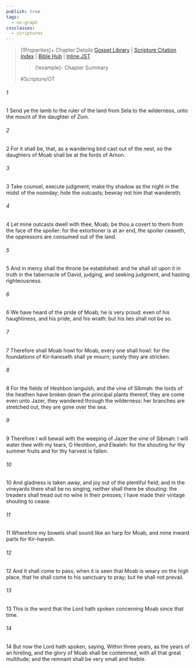 ```yaml
---
publish: true
tags:
  - no-graph
cssclasses:
  - scriptures
---
```

>[!Properties]+ Chapter Details
>[Gospel Library](https://churchofjesuschrist.org/study/scriptures/ot/isa/16?lang=eng)    |    [Scripture Citation Index](https://scriptures.byu.edu/#07b10::c07b10)    |    [Bible Hub](https://biblehub.com/isaiah/16.htm)    |    [Inline JST](https://scripturetoolbox.com/html/ic/Isaiah/16.html)
>>[!example]- Chapter Summary
>> 
> 
>
>#Scripture/OT
###### 1
1 Send ye the lamb to the ruler of the land from Sela to the wilderness, unto the mount of the daughter of Zion.
###### 2
2 For it shall be, that, as a wandering bird cast out of the nest, so the daughters of Moab shall be at the fords of Arnon.
###### 3
3 Take counsel, execute judgment; make thy shadow as the night in the midst of the noonday; hide the outcasts; bewray not him that wandereth.
###### 4
4 Let mine outcasts dwell with thee, Moab; be thou a covert to them from the face of the spoiler: for the extortioner is at an end, the spoiler ceaseth, the oppressors are consumed out of the land.
###### 5
5 And in mercy shall the throne be established: and he shall sit upon it in truth in the tabernacle of David, judging, and seeking judgment, and hasting righteousness.
###### 6
6 We have heard of the pride of Moab; he is very proud: even of his haughtiness, and his pride, and his wrath: but his lies shall not be so.
###### 7
7 Therefore shall Moab howl for Moab, every one shall howl: for the foundations of Kir-hareseth shall ye mourn; surely they are stricken.
###### 8
8 For the fields of Heshbon languish, and the vine of Sibmah: the lords of the heathen have broken down the principal plants thereof, they are come even unto Jazer, they wandered through the wilderness: her branches are stretched out, they are gone over the sea.
###### 9
9 Therefore I will bewail with the weeping of Jazer the vine of Sibmah: I will water thee with my tears, O Heshbon, and Elealeh: for the shouting for thy summer fruits and for thy harvest is fallen.
###### 10
10 And gladness is taken away, and joy out of the plentiful field; and in the vineyards there shall be no singing, neither shall there be shouting: the treaders shall tread out no wine in their presses; I have made their vintage shouting to cease.
###### 11
11 Wherefore my bowels shall sound like an harp for Moab, and mine inward parts for Kir-haresh.
###### 12
12 And it shall come to pass, when it is seen that Moab is weary on the high place, that he shall come to his sanctuary to pray; but he shall not prevail.
###### 13
13 This is the word that the Lord hath spoken concerning Moab since that time.
###### 14
14 But now the Lord hath spoken, saying, Within three years, as the years of an hireling, and the glory of Moab shall be contemned, with all that great multitude; and the remnant shall be very small and feeble.
